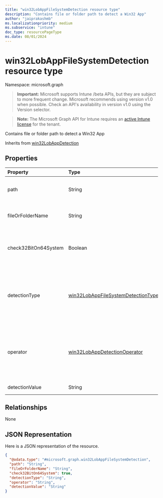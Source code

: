 ```yaml
---
title: "win32LobAppFileSystemDetection resource type"
description: "Contains file or folder path to detect a Win32 App"
author: "jaiprakashmb"
ms.localizationpriority: medium
ms.subservice: "intune"
doc_type: resourcePageType
ms.date: 08/01/2024
---
```


# win32LobAppFileSystemDetection resource type

Namespace: microsoft.graph

> **Important:** Microsoft supports Intune /beta APIs, but they are subject to more frequent change. Microsoft recommends using version v1.0 when possible. Check an API's availability in version v1.0 using the Version selector.

> **Note:** The Microsoft Graph API for Intune requires an [active Intune license](https://go.microsoft.com/fwlink/?linkid=839381) for the tenant.

Contains file or folder path to detect a Win32 App


Inherits from [win32LobAppDetection](../resources/intune-apps-win32lobappdetection.md)

## Properties
|Property|Type|Description|
|:---|:---|:---|
|path|String|The file or folder path to detect Win32 Line of Business (LoB) app|
|fileOrFolderName|String|The file or folder name to detect Win32 Line of Business (LoB) app|
|check32BitOn64System|Boolean|A value indicating whether this file or folder is for checking 32-bit app on 64-bit system|
|detectionType|[win32LobAppFileSystemDetectionType](../resources/intune-apps-win32lobappfilesystemdetectiontype.md)|The file system detection type. Possible values are: `notConfigured`, `exists`, `modifiedDate`, `createdDate`, `version`, `sizeInMB`, `doesNotExist`.|
|operator|[win32LobAppDetectionOperator](../resources/intune-apps-win32lobappdetectionoperator.md)|The operator for file or folder detection. Possible values are: `notConfigured`, `equal`, `notEqual`, `greaterThan`, `greaterThanOrEqual`, `lessThan`, `lessThanOrEqual`.|
|detectionValue|String|The file or folder detection value|

## Relationships
None

## JSON Representation
Here is a JSON representation of the resource.
<!-- {
  "blockType": "resource",
  "@odata.type": "microsoft.graph.win32LobAppFileSystemDetection"
}
-->
``` json
{
  "@odata.type": "#microsoft.graph.win32LobAppFileSystemDetection",
  "path": "String",
  "fileOrFolderName": "String",
  "check32BitOn64System": true,
  "detectionType": "String",
  "operator": "String",
  "detectionValue": "String"
}
```